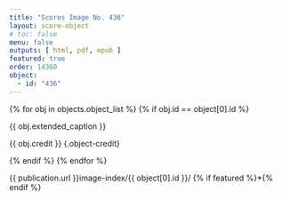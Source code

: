 ```yaml
---
title: "Scores Image No. 436"
layout: score-object
# toc: false
menu: false
outputs: [ html, pdf, epub ]
featured: true
order: 14360
object:
  - id: "436"
---
```


{% for obj in objects.object_list %}
{% if obj.id == object[0].id %}

{{ obj.extended_caption }}

{{ obj.credit }} {.object-credit}

{% endif %}
{% endfor %}

<div class="object-credit object-url is-print-only">

{{ publication.url }}image-index/{{ object[0].id }}/ {% if featured %}*{% endif %}

</div>
